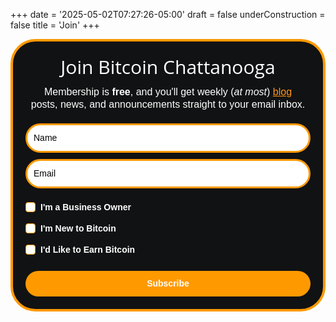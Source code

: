 +++
date = '2025-05-02T07:27:26-05:00'
draft = false
underConstruction = false
title = 'Join'
+++

<style type="text/css">@import url("https://assets.mlcdn.com/fonts.css?version=1746433");</style>
  <style type="text/css">
    /* LOADER */
    .ml-form-embedSubmitLoad {
      display: inline-block;
      width: 20px;
      height: 20px;
    }

    .g-recaptcha {
    transform: scale(1);
    -webkit-transform: scale(1);
    transform-origin: 0 0;
    -webkit-transform-origin: 0 0;
    height: ;
    }

    .sr-only {
      position: absolute;
      width: 1px;
      height: 1px;
      padding: 0;
      margin: -1px;
      overflow: hidden;
      clip: rect(0,0,0,0);
      border: 0;
    }

    .ml-form-embedSubmitLoad:after {
      content: " ";
      display: block;
      width: 11px;
      height: 11px;
      margin: 1px;
      border-radius: 50%;
      border: 4px solid #fff;
    border-color: #ffffff #ffffff #ffffff transparent;
    animation: ml-form-embedSubmitLoad 1.2s linear infinite;
    }
    @keyframes ml-form-embedSubmitLoad {
      0% {
      transform: rotate(0deg);
      }
      100% {
      transform: rotate(360deg);
      }
    }
      #mlb2-25662429.ml-form-embedContainer {
        box-sizing: border-box;
        display: table;
        margin: 0 auto;
        position: static;
        width: 100% !important;
      }
      #mlb2-25662429.ml-form-embedContainer h4,
      #mlb2-25662429.ml-form-embedContainer p,
      #mlb2-25662429.ml-form-embedContainer span,
      #mlb2-25662429.ml-form-embedContainer button {
        text-transform: none !important;
        letter-spacing: normal !important;
      }
      #mlb2-25662429.ml-form-embedContainer .ml-form-embedWrapper {
        background-color: #111213;
        
        border-width: 4px;
        border-color: #FF9900;
        border-radius: 40px;
        border-style: solid;
        box-sizing: border-box;
        display: inline-block !important;
        margin: 0;
        padding: 0;
        position: relative;
              }
      #mlb2-25662429.ml-form-embedContainer .ml-form-embedWrapper.embedPopup,
      #mlb2-25662429.ml-form-embedContainer .ml-form-embedWrapper.embedDefault { width: 600px; }
      #mlb2-25662429.ml-form-embedContainer .ml-form-embedWrapper.embedForm { max-width: 600px; width: 100%; }
      #mlb2-25662429.ml-form-embedContainer .ml-form-align-left { text-align: left; }
      #mlb2-25662429.ml-form-embedContainer .ml-form-align-center { text-align: center; }
      #mlb2-25662429.ml-form-embedContainer .ml-form-align-default { display: table-cell !important; vertical-align: middle !important; text-align: center !important; }
      #mlb2-25662429.ml-form-embedContainer .ml-form-align-right { text-align: right; }
      #mlb2-25662429.ml-form-embedContainer .ml-form-embedWrapper .ml-form-embedHeader img {
        border-top-left-radius: 40px;
        border-top-right-radius: 40px;
        height: auto;
        margin: 0 auto !important;
        max-width: 100%;
        width: undefinedpx;
      }
      #mlb2-25662429.ml-form-embedContainer .ml-form-embedWrapper .ml-form-embedBody,
      #mlb2-25662429.ml-form-embedContainer .ml-form-embedWrapper .ml-form-successBody {
        padding: 20px 20px 0 20px;
      }
      #mlb2-25662429.ml-form-embedContainer .ml-form-embedWrapper .ml-form-embedBody.ml-form-embedBodyHorizontal {
        padding-bottom: 0;
      }
      #mlb2-25662429.ml-form-embedContainer .ml-form-embedWrapper .ml-form-embedBody .ml-form-embedContent,
      #mlb2-25662429.ml-form-embedContainer .ml-form-embedWrapper .ml-form-successBody .ml-form-successContent {
        text-align: left;
        margin: 0 0 20px 0;
      }
      #mlb2-25662429.ml-form-embedContainer .ml-form-embedWrapper .ml-form-embedBody .ml-form-embedContent h4,
      #mlb2-25662429.ml-form-embedContainer .ml-form-embedWrapper .ml-form-successBody .ml-form-successContent h4 {
        color: #FFFFFF;
        font-family: 'Open Sans', Arial, Helvetica, sans-serif;
        font-size: 30px;
        font-weight: 400;
        margin: 0 0 10px 0;
        text-align: center;
        word-break: break-word;
      }
      #mlb2-25662429.ml-form-embedContainer .ml-form-embedWrapper .ml-form-embedBody .ml-form-embedContent p,
      #mlb2-25662429.ml-form-embedContainer .ml-form-embedWrapper .ml-form-successBody .ml-form-successContent p {
        color: #FFFFFF;
        font-family: 'Montserrat', sans-serif;
        font-size: 14px;
        font-weight: 400;
        line-height: 20px;
        margin: 0 0 10px 0;
        text-align: center;
      }
      #mlb2-25662429.ml-form-embedContainer .ml-form-embedWrapper .ml-form-embedBody .ml-form-embedContent ul,
      #mlb2-25662429.ml-form-embedContainer .ml-form-embedWrapper .ml-form-embedBody .ml-form-embedContent ol,
      #mlb2-25662429.ml-form-embedContainer .ml-form-embedWrapper .ml-form-successBody .ml-form-successContent ul,
      #mlb2-25662429.ml-form-embedContainer .ml-form-embedWrapper .ml-form-successBody .ml-form-successContent ol {
        color: #FFFFFF;
        font-family: 'Montserrat', sans-serif;
        font-size: 14px;
      }
      #mlb2-25662429.ml-form-embedContainer .ml-form-embedWrapper .ml-form-embedBody .ml-form-embedContent ol ol,
      #mlb2-25662429.ml-form-embedContainer .ml-form-embedWrapper .ml-form-successBody .ml-form-successContent ol ol {
        list-style-type: lower-alpha;
      }
      #mlb2-25662429.ml-form-embedContainer .ml-form-embedWrapper .ml-form-embedBody .ml-form-embedContent ol ol ol,
      #mlb2-25662429.ml-form-embedContainer .ml-form-embedWrapper .ml-form-successBody .ml-form-successContent ol ol ol {
        list-style-type: lower-roman;
      }
      #mlb2-25662429.ml-form-embedContainer .ml-form-embedWrapper .ml-form-embedBody .ml-form-embedContent p a,
      #mlb2-25662429.ml-form-embedContainer .ml-form-embedWrapper .ml-form-successBody .ml-form-successContent p a {
        color: #ff9416;
        text-decoration: underline;
      }

      #mlb2-25662429.ml-form-embedContainer .ml-form-embedWrapper .ml-block-form .ml-field-group {
        text-align: left!important;
      }

      #mlb2-25662429.ml-form-embedContainer .ml-form-embedWrapper .ml-block-form .ml-field-group label {
        margin-bottom: 5px;
        color: #333333;
        font-size: 14px;
        font-family: 'Montserrat', sans-serif;
        font-weight: bold; font-style: normal; text-decoration: none;;
        display: inline-block;
        line-height: 20px;
      }
      #mlb2-25662429.ml-form-embedContainer .ml-form-embedWrapper .ml-form-embedBody .ml-form-embedContent p:last-child,
      #mlb2-25662429.ml-form-embedContainer .ml-form-embedWrapper .ml-form-successBody .ml-form-successContent p:last-child {
        margin: 0;
      }
      #mlb2-25662429.ml-form-embedContainer .ml-form-embedWrapper .ml-form-embedBody form {
        margin: 0;
        width: 100%;
      }
      #mlb2-25662429.ml-form-embedContainer .ml-form-embedWrapper .ml-form-embedBody .ml-form-formContent,
      #mlb2-25662429.ml-form-embedContainer .ml-form-embedWrapper .ml-form-embedBody .ml-form-checkboxRow {
        margin: 0 0 20px 0;
        width: 100%;
      }
      #mlb2-25662429.ml-form-embedContainer .ml-form-embedWrapper .ml-form-embedBody .ml-form-checkboxRow {
        float: left;
      }
      #mlb2-25662429.ml-form-embedContainer .ml-form-embedWrapper .ml-form-embedBody .ml-form-formContent.horozintalForm {
        margin: 0;
        padding: 0 0 20px 0;
        width: 100%;
        height: auto;
        float: left;
      }
      #mlb2-25662429.ml-form-embedContainer .ml-form-embedWrapper .ml-form-embedBody .ml-form-fieldRow {
        margin: 0 0 10px 0;
        width: 100%;
      }
      #mlb2-25662429.ml-form-embedContainer .ml-form-embedWrapper .ml-form-embedBody .ml-form-fieldRow.ml-last-item {
        margin: 0;
      }
      #mlb2-25662429.ml-form-embedContainer .ml-form-embedWrapper .ml-form-embedBody .ml-form-fieldRow.ml-formfieldHorizintal {
        margin: 0;
      }
      #mlb2-25662429.ml-form-embedContainer .ml-form-embedWrapper .ml-form-embedBody .ml-form-fieldRow input {
        background-color: #ffffff !important;
        color: #000000 !important;
        border-color: #FF9900;
        border-radius: 25px !important;
        border-style: solid !important;
        border-width: 3px !important;
        font-family: 'Montserrat', sans-serif;
        font-size: 14px !important;
        height: auto;
        line-height: 21px !important;
        margin-bottom: 0;
        margin-top: 0;
        margin-left: 0;
        margin-right: 0;
        padding: 10px 10px !important;
        width: 100% !important;
        box-sizing: border-box !important;
        max-width: 100% !important;
      }
      #mlb2-25662429.ml-form-embedContainer .ml-form-embedWrapper .ml-form-embedBody .ml-form-fieldRow input::-webkit-input-placeholder,
      #mlb2-25662429.ml-form-embedContainer .ml-form-embedWrapper .ml-form-embedBody .ml-form-horizontalRow input::-webkit-input-placeholder { color: #000000; }

      #mlb2-25662429.ml-form-embedContainer .ml-form-embedWrapper .ml-form-embedBody .ml-form-fieldRow input::-moz-placeholder,
      #mlb2-25662429.ml-form-embedContainer .ml-form-embedWrapper .ml-form-embedBody .ml-form-horizontalRow input::-moz-placeholder { color: #000000; }

      #mlb2-25662429.ml-form-embedContainer .ml-form-embedWrapper .ml-form-embedBody .ml-form-fieldRow input:-ms-input-placeholder,
      #mlb2-25662429.ml-form-embedContainer .ml-form-embedWrapper .ml-form-embedBody .ml-form-horizontalRow input:-ms-input-placeholder { color: #000000; }

      #mlb2-25662429.ml-form-embedContainer .ml-form-embedWrapper .ml-form-embedBody .ml-form-fieldRow input:-moz-placeholder,
      #mlb2-25662429.ml-form-embedContainer .ml-form-embedWrapper .ml-form-embedBody .ml-form-horizontalRow input:-moz-placeholder { color: #000000; }

      #mlb2-25662429.ml-form-embedContainer .ml-form-embedWrapper .ml-form-embedBody .ml-form-fieldRow textarea, #mlb2-25662429.ml-form-embedContainer .ml-form-embedWrapper .ml-form-embedBody .ml-form-horizontalRow textarea {
        background-color: #ffffff !important;
        color: #000000 !important;
        border-color: #FF9900;
        border-radius: 25px !important;
        border-style: solid !important;
        border-width: 3px !important;
        font-family: 'Montserrat', sans-serif;
        font-size: 14px !important;
        height: auto;
        line-height: 21px !important;
        margin-bottom: 0;
        margin-top: 0;
        padding: 10px 10px !important;
        width: 100% !important;
        box-sizing: border-box !important;
        max-width: 100% !important;
      }

      #mlb2-25662429.ml-form-embedContainer .ml-form-embedWrapper .ml-form-embedBody .ml-form-fieldRow .custom-radio .custom-control-label::before, #mlb2-25662429.ml-form-embedContainer .ml-form-embedWrapper .ml-form-embedBody .ml-form-horizontalRow .custom-radio .custom-control-label::before, #mlb2-25662429.ml-form-embedContainer .ml-form-embedWrapper .ml-form-embedBody .ml-form-fieldRow .custom-checkbox .custom-control-label::before, #mlb2-25662429.ml-form-embedContainer .ml-form-embedWrapper .ml-form-embedBody .ml-form-horizontalRow .custom-checkbox .custom-control-label::before, #mlb2-25662429.ml-form-embedContainer .ml-form-embedWrapper .ml-form-embedBody .ml-form-embedPermissions .ml-form-embedPermissionsOptionsCheckbox .label-description::before, #mlb2-25662429.ml-form-embedContainer .ml-form-embedWrapper .ml-form-embedBody .ml-form-interestGroupsRow .ml-form-interestGroupsRowCheckbox .label-description::before, #mlb2-25662429.ml-form-embedContainer .ml-form-embedWrapper .ml-form-embedBody .ml-form-checkboxRow .label-description::before {
          border-color: #FF9900!important;
          background-color: #ffffff!important;
      }

      #mlb2-25662429.ml-form-embedContainer .ml-form-embedWrapper .ml-form-embedBody .ml-form-fieldRow input.custom-control-input[type="checkbox"]{
        box-sizing: border-box;
        padding: 0;
        position: absolute;
        z-index: -1;
        opacity: 0;
        margin-top: 5px;
        margin-left: -1.5rem;
        overflow: visible;
      }

      #mlb2-25662429.ml-form-embedContainer .ml-form-embedWrapper .ml-form-embedBody .ml-form-fieldRow .custom-checkbox .custom-control-label::before, #mlb2-25662429.ml-form-embedContainer .ml-form-embedWrapper .ml-form-embedBody .ml-form-horizontalRow .custom-checkbox .custom-control-label::before, #mlb2-25662429.ml-form-embedContainer .ml-form-embedWrapper .ml-form-embedBody .ml-form-embedPermissions .ml-form-embedPermissionsOptionsCheckbox .label-description::before, #mlb2-25662429.ml-form-embedContainer .ml-form-embedWrapper .ml-form-embedBody .ml-form-interestGroupsRow .ml-form-interestGroupsRowCheckbox .label-description::before, #mlb2-25662429.ml-form-embedContainer .ml-form-embedWrapper .ml-form-embedBody .ml-form-checkboxRow .label-description::before {
        border-radius: 4px!important;
      }


      #mlb2-25662429.ml-form-embedContainer .ml-form-embedWrapper .ml-form-embedBody .ml-form-checkboxRow input[type=checkbox]:checked~.label-description::after, #mlb2-25662429.ml-form-embedContainer .ml-form-embedWrapper .ml-form-embedBody .ml-form-embedPermissions .ml-form-embedPermissionsOptionsCheckbox input[type=checkbox]:checked~.label-description::after, #mlb2-25662429.ml-form-embedContainer .ml-form-embedWrapper .ml-form-embedBody .ml-form-fieldRow .custom-checkbox .custom-control-input:checked~.custom-control-label::after, #mlb2-25662429.ml-form-embedContainer .ml-form-embedWrapper .ml-form-embedBody .ml-form-horizontalRow .custom-checkbox .custom-control-input:checked~.custom-control-label::after, #mlb2-25662429.ml-form-embedContainer .ml-form-embedWrapper .ml-form-embedBody .ml-form-interestGroupsRow .ml-form-interestGroupsRowCheckbox input[type=checkbox]:checked~.label-description::after {
        background-image: url("data:image/svg+xml,%3csvg xmlns='http://www.w3.org/2000/svg' viewBox='0 0 8 8'%3e%3cpath fill='%23fff' d='M6.564.75l-3.59 3.612-1.538-1.55L0 4.26 2.974 7.25 8 2.193z'/%3e%3c/svg%3e");
      }

      #mlb2-25662429.ml-form-embedContainer .ml-form-embedWrapper .ml-form-embedBody .ml-form-fieldRow .custom-radio .custom-control-input:checked~.custom-control-label::after, #mlb2-25662429.ml-form-embedContainer .ml-form-embedWrapper .ml-form-embedBody .ml-form-fieldRow .custom-radio .custom-control-input:checked~.custom-control-label::after {
        background-image: url("data:image/svg+xml,%3csvg xmlns='http://www.w3.org/2000/svg' viewBox='-4 -4 8 8'%3e%3ccircle r='3' fill='%23fff'/%3e%3c/svg%3e");
      }

      #mlb2-25662429.ml-form-embedContainer .ml-form-embedWrapper .ml-form-embedBody .ml-form-fieldRow .custom-radio .custom-control-input:checked~.custom-control-label::before, #mlb2-25662429.ml-form-embedContainer .ml-form-embedWrapper .ml-form-embedBody .ml-form-horizontalRow .custom-radio .custom-control-input:checked~.custom-control-label::before, #mlb2-25662429.ml-form-embedContainer .ml-form-embedWrapper .ml-form-embedBody .ml-form-fieldRow .custom-checkbox .custom-control-input:checked~.custom-control-label::before, #mlb2-25662429.ml-form-embedContainer .ml-form-embedWrapper .ml-form-embedBody .ml-form-horizontalRow .custom-checkbox .custom-control-input:checked~.custom-control-label::before, #mlb2-25662429.ml-form-embedContainer .ml-form-embedWrapper .ml-form-embedBody .ml-form-embedPermissions .ml-form-embedPermissionsOptionsCheckbox input[type=checkbox]:checked~.label-description::before, #mlb2-25662429.ml-form-embedContainer .ml-form-embedWrapper .ml-form-embedBody .ml-form-interestGroupsRow .ml-form-interestGroupsRowCheckbox input[type=checkbox]:checked~.label-description::before, #mlb2-25662429.ml-form-embedContainer .ml-form-embedWrapper .ml-form-embedBody .ml-form-checkboxRow input[type=checkbox]:checked~.label-description::before  {
          border-color: #FF9900!important;
          background-color: #000000!important;
      }

      #mlb2-25662429.ml-form-embedContainer .ml-form-embedWrapper .ml-form-embedBody .ml-form-fieldRow .custom-radio .custom-control-label::before, #mlb2-25662429.ml-form-embedContainer .ml-form-embedWrapper .ml-form-embedBody .ml-form-horizontalRow .custom-radio .custom-control-label::before, #mlb2-25662429.ml-form-embedContainer .ml-form-embedWrapper .ml-form-embedBody .ml-form-fieldRow .custom-radio .custom-control-label::after, #mlb2-25662429.ml-form-embedContainer .ml-form-embedWrapper .ml-form-embedBody .ml-form-horizontalRow .custom-radio .custom-control-label::after, #mlb2-25662429.ml-form-embedContainer .ml-form-embedWrapper .ml-form-embedBody .ml-form-fieldRow .custom-checkbox .custom-control-label::before, #mlb2-25662429.ml-form-embedContainer .ml-form-embedWrapper .ml-form-embedBody .ml-form-fieldRow .custom-checkbox .custom-control-label::after, #mlb2-25662429.ml-form-embedContainer .ml-form-embedWrapper .ml-form-embedBody .ml-form-horizontalRow .custom-checkbox .custom-control-label::before, #mlb2-25662429.ml-form-embedContainer .ml-form-embedWrapper .ml-form-embedBody .ml-form-horizontalRow .custom-checkbox .custom-control-label::after {
           top: 2px;
           box-sizing: border-box;
      }

      #mlb2-25662429.ml-form-embedContainer .ml-form-embedWrapper .ml-form-embedBody .ml-form-embedPermissions .ml-form-embedPermissionsOptionsCheckbox .label-description::before, #mlb2-25662429.ml-form-embedContainer .ml-form-embedWrapper .ml-form-embedBody .ml-form-embedPermissions .ml-form-embedPermissionsOptionsCheckbox .label-description::after, #mlb2-25662429.ml-form-embedContainer .ml-form-embedWrapper .ml-form-embedBody .ml-form-checkboxRow .label-description::before, #mlb2-25662429.ml-form-embedContainer .ml-form-embedWrapper .ml-form-embedBody .ml-form-checkboxRow .label-description::after {
           top: 0px!important;
           box-sizing: border-box!important;
      }

      #mlb2-25662429.ml-form-embedContainer .ml-form-embedWrapper .ml-form-embedBody .ml-form-checkboxRow .label-description::before, #mlb2-25662429.ml-form-embedContainer .ml-form-embedWrapper .ml-form-embedBody .ml-form-checkboxRow .label-description::after {
        top: 0px!important;
           box-sizing: border-box!important;
      }

       #mlb2-25662429.ml-form-embedContainer .ml-form-embedWrapper .ml-form-embedBody .ml-form-interestGroupsRow .ml-form-interestGroupsRowCheckbox .label-description::after {
            top: 2px!important;
            box-sizing: border-box!important;
            position: absolute;
            left: -1.5rem;
            display: block;
            width: 1rem;
            height: 1rem;
            content: "";
       }

      #mlb2-25662429.ml-form-embedContainer .ml-form-embedWrapper .ml-form-embedBody .ml-form-interestGroupsRow .ml-form-interestGroupsRowCheckbox .label-description::before {
        top: 2px!important;
        box-sizing: border-box!important;
      }

      #mlb2-25662429.ml-form-embedContainer .ml-form-embedWrapper .ml-form-embedBody .custom-control-label::before {
          position: absolute;
          top: 4px;
          left: -1.5rem;
          display: block;
          width: 16px;
          height: 16px;
          pointer-events: none;
          content: "";
          background-color: #ffffff;
          border: #adb5bd solid 1px;
          border-radius: 50%;
      }

      #mlb2-25662429.ml-form-embedContainer .ml-form-embedWrapper .ml-form-embedBody .custom-control-label::after {
          position: absolute;
          top: 2px!important;
          left: -1.5rem;
          display: block;
          width: 1rem;
          height: 1rem;
          content: "";
      }

      #mlb2-25662429.ml-form-embedContainer .ml-form-embedWrapper .ml-form-embedBody .ml-form-embedPermissions .ml-form-embedPermissionsOptionsCheckbox .label-description::before, #mlb2-25662429.ml-form-embedContainer .ml-form-embedWrapper .ml-form-embedBody .ml-form-interestGroupsRow .ml-form-interestGroupsRowCheckbox .label-description::before, #mlb2-25662429.ml-form-embedContainer .ml-form-embedWrapper .ml-form-embedBody .ml-form-checkboxRow .label-description::before {
          position: absolute;
          top: 4px;
          left: -1.5rem;
          display: block;
          width: 16px;
          height: 16px;
          pointer-events: none;
          content: "";
          background-color: #ffffff;
          border: #adb5bd solid 1px;
          border-radius: 50%;
      }

      #mlb2-25662429.ml-form-embedContainer .ml-form-embedWrapper .ml-form-embedBody .ml-form-embedPermissions .ml-form-embedPermissionsOptionsCheckbox .label-description::after {
          position: absolute;
          top: 0px!important;
          left: -1.5rem;
          display: block;
          width: 1rem;
          height: 1rem;
          content: "";
      }

      #mlb2-25662429.ml-form-embedContainer .ml-form-embedWrapper .ml-form-embedBody .ml-form-checkboxRow .label-description::after {
          position: absolute;
          top: 0px!important;
          left: -1.5rem;
          display: block;
          width: 1rem;
          height: 1rem;
          content: "";
      }

      #mlb2-25662429.ml-form-embedContainer .ml-form-embedWrapper .ml-form-embedBody .custom-radio .custom-control-label::after {
          background: no-repeat 50%/50% 50%;
      }
      #mlb2-25662429.ml-form-embedContainer .ml-form-embedWrapper .ml-form-embedBody .custom-checkbox .custom-control-label::after, #mlb2-25662429.ml-form-embedContainer .ml-form-embedWrapper .ml-form-embedBody .ml-form-embedPermissions .ml-form-embedPermissionsOptionsCheckbox .label-description::after, #mlb2-25662429.ml-form-embedContainer .ml-form-embedWrapper .ml-form-embedBody .ml-form-interestGroupsRow .ml-form-interestGroupsRowCheckbox .label-description::after, #mlb2-25662429.ml-form-embedContainer .ml-form-embedWrapper .ml-form-embedBody .ml-form-checkboxRow .label-description::after {
          background: no-repeat 50%/50% 50%;
      }

      #mlb2-25662429.ml-form-embedContainer .ml-form-embedWrapper .ml-form-embedBody .ml-form-fieldRow .custom-control, #mlb2-25662429.ml-form-embedContainer .ml-form-embedWrapper .ml-form-embedBody .ml-form-horizontalRow .custom-control {
        position: relative;
        display: block;
        min-height: 1.5rem;
        padding-left: 1.5rem;
      }

      #mlb2-25662429.ml-form-embedContainer .ml-form-embedWrapper .ml-form-embedBody .ml-form-fieldRow .custom-radio .custom-control-input, #mlb2-25662429.ml-form-embedContainer .ml-form-embedWrapper .ml-form-embedBody .ml-form-horizontalRow .custom-radio .custom-control-input, #mlb2-25662429.ml-form-embedContainer .ml-form-embedWrapper .ml-form-embedBody .ml-form-fieldRow .custom-checkbox .custom-control-input, #mlb2-25662429.ml-form-embedContainer .ml-form-embedWrapper .ml-form-embedBody .ml-form-horizontalRow .custom-checkbox .custom-control-input {
          position: absolute;
          z-index: -1;
          opacity: 0;
          box-sizing: border-box;
          padding: 0;
      }

      #mlb2-25662429.ml-form-embedContainer .ml-form-embedWrapper .ml-form-embedBody .ml-form-fieldRow .custom-radio .custom-control-label, #mlb2-25662429.ml-form-embedContainer .ml-form-embedWrapper .ml-form-embedBody .ml-form-horizontalRow .custom-radio .custom-control-label, #mlb2-25662429.ml-form-embedContainer .ml-form-embedWrapper .ml-form-embedBody .ml-form-fieldRow .custom-checkbox .custom-control-label, #mlb2-25662429.ml-form-embedContainer .ml-form-embedWrapper .ml-form-embedBody .ml-form-horizontalRow .custom-checkbox .custom-control-label {
          color: #FFFFFF;
          font-size: 12px!important;
          font-family: 'Montserrat', sans-serif;
          line-height: 22px;
          margin-bottom: 0;
          position: relative;
          vertical-align: top;
          font-style: normal;
          font-weight: 700;
      }

      #mlb2-25662429.ml-form-embedContainer .ml-form-embedWrapper .ml-form-embedBody .ml-form-fieldRow .custom-select, #mlb2-25662429.ml-form-embedContainer .ml-form-embedWrapper .ml-form-embedBody .ml-form-horizontalRow .custom-select {
        background-color: #ffffff !important;
        color: #000000 !important;
        border-color: #FF9900;
        border-radius: 25px !important;
        border-style: solid !important;
        border-width: 3px !important;
        font-family: 'Montserrat', sans-serif;
        font-size: 14px !important;
        line-height: 20px !important;
        margin-bottom: 0;
        margin-top: 0;
        padding: 10px 28px 10px 12px !important;
        width: 100% !important;
        box-sizing: border-box !important;
        max-width: 100% !important;
        height: auto;
        display: inline-block;
        vertical-align: middle;
        background: url('https://assets.mlcdn.com/ml/images/default/dropdown.svg') no-repeat right .75rem center/8px 10px;
        -webkit-appearance: none;
        -moz-appearance: none;
        appearance: none;
      }


      #mlb2-25662429.ml-form-embedContainer .ml-form-embedWrapper .ml-form-embedBody .ml-form-horizontalRow {
        height: auto;
        width: 100%;
        float: left;
      }
      .ml-form-formContent.horozintalForm .ml-form-horizontalRow .ml-input-horizontal { width: 70%; float: left; }
      .ml-form-formContent.horozintalForm .ml-form-horizontalRow .ml-button-horizontal { width: 30%; float: left; }
      .ml-form-formContent.horozintalForm .ml-form-horizontalRow .ml-button-horizontal.labelsOn { padding-top: 25px;  }
      .ml-form-formContent.horozintalForm .ml-form-horizontalRow .horizontal-fields { box-sizing: border-box; float: left; padding-right: 10px;  }
      #mlb2-25662429.ml-form-embedContainer .ml-form-embedWrapper .ml-form-embedBody .ml-form-horizontalRow input {
        background-color: #ffffff;
        color: #000000;
        border-color: #FF9900;
        border-radius: 25px;
        border-style: solid;
        border-width: 3px;
        font-family: 'Montserrat', sans-serif;
        font-size: 14px;
        line-height: 20px;
        margin-bottom: 0;
        margin-top: 0;
        padding: 10px 10px;
        width: 100%;
        box-sizing: border-box;
        overflow-y: initial;
      }
      #mlb2-25662429.ml-form-embedContainer .ml-form-embedWrapper .ml-form-embedBody .ml-form-horizontalRow button {
        background-color: #FF9900 !important;
        border-color: #FF9900;
        border-style: solid;
        border-width: 3px;
        border-radius: 25px;
        box-shadow: none;
        color: #ffffff !important;
        cursor: pointer;
        font-family: 'Montserrat', sans-serif;
        font-size: 14px !important;
        font-weight: 700;
        line-height: 20px;
        margin: 0 !important;
        padding: 10px !important;
        width: 100%;
        height: auto;
      }
      #mlb2-25662429.ml-form-embedContainer .ml-form-embedWrapper .ml-form-embedBody .ml-form-horizontalRow button:hover {
        background-color: #FFCE07 !important;
        border-color: #FFCE07 !important;
      }
      #mlb2-25662429.ml-form-embedContainer .ml-form-embedWrapper .ml-form-embedBody .ml-form-checkboxRow input[type="checkbox"] {
        box-sizing: border-box;
        padding: 0;
        position: absolute;
        z-index: -1;
        opacity: 0;
        margin-top: 5px;
        margin-left: -1.5rem;
        overflow: visible;
      }
      #mlb2-25662429.ml-form-embedContainer .ml-form-embedWrapper .ml-form-embedBody .ml-form-checkboxRow .label-description {
        color: #000000;
        display: block;
        font-family: 'Open Sans', Arial, Helvetica, sans-serif;
        font-size: 12px;
        text-align: left;
        margin-bottom: 0;
        position: relative;
        vertical-align: top;
      }
      #mlb2-25662429.ml-form-embedContainer .ml-form-embedWrapper .ml-form-embedBody .ml-form-checkboxRow label {
        font-weight: normal;
        margin: 0;
        padding: 0;
        position: relative;
        display: block;
        min-height: 24px;
        padding-left: 24px;

      }
      #mlb2-25662429.ml-form-embedContainer .ml-form-embedWrapper .ml-form-embedBody .ml-form-checkboxRow label a {
        color: #000000;
        text-decoration: underline;
      }
      #mlb2-25662429.ml-form-embedContainer .ml-form-embedWrapper .ml-form-embedBody .ml-form-checkboxRow label p {
        color: #000000 !important;
        font-family: 'Open Sans', Arial, Helvetica, sans-serif !important;
        font-size: 12px !important;
        font-weight: normal !important;
        line-height: 18px !important;
        padding: 0 !important;
        margin: 0 5px 0 0 !important;
      }
      #mlb2-25662429.ml-form-embedContainer .ml-form-embedWrapper .ml-form-embedBody .ml-form-checkboxRow label p:last-child {
        margin: 0;
      }
      #mlb2-25662429.ml-form-embedContainer .ml-form-embedWrapper .ml-form-embedBody .ml-form-embedSubmit {
        margin: 0 0 20px 0;
        float: left;
        width: 100%;
      }
      #mlb2-25662429.ml-form-embedContainer .ml-form-embedWrapper .ml-form-embedBody .ml-form-embedSubmit button {
        background-color: #FF9900 !important;
        border: none !important;
        border-radius: 25px !important;
        box-shadow: none !important;
        color: #ffffff !important;
        cursor: pointer;
        font-family: 'Montserrat', sans-serif !important;
        font-size: 14px !important;
        font-weight: 700 !important;
        line-height: 21px !important;
        height: auto;
        padding: 10px !important;
        width: 100% !important;
        box-sizing: border-box !important;
      }
      #mlb2-25662429.ml-form-embedContainer .ml-form-embedWrapper .ml-form-embedBody .ml-form-embedSubmit button.loading {
        display: none;
      }
      #mlb2-25662429.ml-form-embedContainer .ml-form-embedWrapper .ml-form-embedBody .ml-form-embedSubmit button:hover {
        background-color: #FFCE07 !important;
      }
      .ml-subscribe-close {
        width: 30px;
        height: 30px;
        background: url('https://assets.mlcdn.com/ml/images/default/modal_close.png') no-repeat;
        background-size: 30px;
        cursor: pointer;
        margin-top: -10px;
        margin-right: -10px;
        position: absolute;
        top: 0;
        right: 0;
      }
      .ml-error input, .ml-error textarea, .ml-error select {
        border-color: red!important;
      }

      .ml-error .custom-checkbox-radio-list {
        border: 1px solid red !important;
        border-radius: 40px;
        padding: 10px;
      }

      .ml-error .label-description,
      .ml-error .label-description p,
      .ml-error .label-description p a,
      .ml-error label:first-child {
        color: #ff0000 !important;
      }

      #mlb2-25662429.ml-form-embedContainer .ml-form-embedWrapper .ml-form-embedBody .ml-form-checkboxRow.ml-error .label-description p,
      #mlb2-25662429.ml-form-embedContainer .ml-form-embedWrapper .ml-form-embedBody .ml-form-checkboxRow.ml-error .label-description p:first-letter {
        color: #ff0000 !important;
      }
            @media only screen and (max-width: 600px){

        .ml-form-embedWrapper.embedDefault, .ml-form-embedWrapper.embedPopup { width: 100%!important; }
        .ml-form-formContent.horozintalForm { float: left!important; }
        .ml-form-formContent.horozintalForm .ml-form-horizontalRow { height: auto!important; width: 100%!important; float: left!important; }
        .ml-form-formContent.horozintalForm .ml-form-horizontalRow .ml-input-horizontal { width: 100%!important; }
        .ml-form-formContent.horozintalForm .ml-form-horizontalRow .ml-input-horizontal > div { padding-right: 0px!important; padding-bottom: 10px; }
        .ml-form-formContent.horozintalForm .ml-button-horizontal { width: 100%!important; }
        .ml-form-formContent.horozintalForm .ml-button-horizontal.labelsOn { padding-top: 0px!important; }

      }
    </style>
  <style type="text/css">
      #mlb2-25662429.ml-form-embedContainer .ml-form-embedWrapper .ml-form-embedBody .ml-form-interestGroupsRow {
        margin-bottom: 20px;
        text-align: left;
        float: left;
        width: 100%;
      }
      #mlb2-25662429.ml-form-embedContainer .ml-form-embedWrapper .ml-form-embedBody .ml-form-interestGroupsRow .ml-form-interestGroupsRowCheckbox {
        margin: 0 0 10px 0;
        width: 100%;
      }
      #mlb2-25662429.ml-form-embedContainer .ml-form-embedWrapper .ml-form-embedBody .ml-form-interestGroupsRow .ml-form-interestGroupsRowCheckbox.last-group {
        margin: 0;
      }
      #mlb2-25662429.ml-form-embedContainer .ml-form-embedWrapper .ml-form-embedBody .ml-form-interestGroupsRow h4 {
        color: ;
        font-family: ;
        font-size: px;
        font-weight: ;
        line-height: px;
        margin: 0 0 10px 0;
        text-align: left;
        word-break: break-word;
      }
      #mlb2-25662429.ml-form-embedContainer .ml-form-embedWrapper .ml-form-embedBody .ml-form-interestGroupsRow .ml-form-interestGroupsRowCheckbox label {
        font-weight: normal;
        margin: 0;
        padding: 0;
        position: relative;
        display: block;
        min-height: 24px;
        padding-left: 24px;
      }
      #mlb2-25662429.ml-form-embedContainer .ml-form-embedWrapper .ml-form-embedBody .ml-form-interestGroupsRow .ml-form-interestGroupsRowCheckbox .label-description {
        color: #FFFFFF;
        font-family: 'Montserrat', sans-serif;
        font-size: 14px;
        line-height: 20px;
        text-align: left;
        margin-bottom: 0;
        position: relative;
        vertical-align: top;
        font-style: normal;
        font-weight: 700;
      }
      #mlb2-25662429.ml-form-embedContainer .ml-form-embedWrapper .ml-form-embedBody .ml-form-interestGroupsRow .ml-form-interestGroupsRowCheckbox .description {
        color: #FFFFFF;
        font-family: 'Montserrat', sans-serif;
        font-size: 10px;
        font-style: italic;
        font-weight: 400;
        line-height: 16px;
        margin: 5px 0 0 0;
        text-align: left;
      }
      #mlb2-25662429.ml-form-embedContainer .ml-form-embedWrapper .ml-form-embedBody .ml-form-interestGroupsRow .ml-form-interestGroupsRowCheckbox input[type="checkbox"] {
        box-sizing: border-box;
        padding: 0;
        position: absolute;
        z-index: -1;
        opacity: 0;
        margin-top: 5px;
        margin-left: -1.5rem;
        overflow: visible;
      }
    </style>
   <div id="mlb2-25662429" class="ml-form-embedContainer ml-subscribe-form ml-subscribe-form-25662429">
      <div class="ml-form-align-center ">
        <div class="ml-form-embedWrapper embedForm">
          <div class="ml-form-embedBody ml-form-embedBodyDefault row-form">
            <div class="ml-form-embedContent" style=" ">              
                <h4>Join Bitcoin Chattanooga</h4>
                <p><span style="font-size: 16px;">Membership is <strong>free</strong>, and you'll get weekly (<em>at most</em>)&nbsp;<span><a href="https://www.bitcoinchatt.org/blog/">blog</a></span> posts,&nbsp;news, and announcements straight to your email inbox.<span style="font-size: 16px;"></span></span></p>              
            </div>
            <form class="ml-block-form" action="https://assets.mailerlite.com/jsonp/1502763/forms/153678193931322867/subscribe" data-code="" method="post" target="_blank">
              <div class="ml-form-formContent">                  
                  <div class="ml-form-fieldRow ">
                    <div class="ml-field-group ml-field-name ml-validate-required">
                      <input aria-label="name" aria-required="true" type="text" class="form-control" data-inputmask="" name="fields[name]" placeholder="Name" autocomplete="given-name">
                    </div>
                  </div><div class="ml-form-fieldRow ml-last-item">
                    <div class="ml-field-group ml-field-email ml-validate-email ml-validate-required">
                      <input aria-label="email" aria-required="true" type="email" class="form-control" data-inputmask="" name="fields[email]" placeholder="Email" autocomplete="email">
                    </div>
                  </div>
              </div>
              <div class="ml-form-interestGroupsRow ml-block-groups ml-validate-required">
                 <div class="ml-form-interestGroupsRowCheckbox group" style="display:none;">
                      <label>
                        <input type="hidden" name="groups[]" value="153678219903501707" checked="checked">
                        <div class="label-description">All Members</div>
                      </label>
                    </div>
                    <div class="ml-form-interestGroupsRowCheckbox group" style="">
                      <label>
                        <input type="checkbox" name="groups[]" value="153678240500679990">
                        <div class="label-description">I'm a Business Owner</div>
                      </label>
                    </div>
                    <div class="ml-form-interestGroupsRowCheckbox group" style="">
                      <label>
                        <input type="checkbox" name="groups[]" value="153678307630515370">
                        <div class="label-description">I'm New to Bitcoin</div>
                      </label>
                    </div>
                    <div class="ml-form-interestGroupsRowCheckbox last-group" style="">
                      <label>
                        <input type="checkbox" name="groups[]" value="153678281528313326">
                        <div class="label-description">I'd Like to Earn Bitcoin</div>
                      </label>
                    </div>
              </div>
<div class="ml-form-recaptcha ml-validate-required" style="float: left;">
                <style type="text/css">
  .ml-form-recaptcha {
    margin-bottom: 20px;
  }

  .ml-form-recaptcha.ml-error iframe {
    border: solid 1px #ff0000;
  }

  @media screen and (max-width: 480px) {
    .ml-form-recaptcha {
      width: 220px!important
    }
    .g-recaptcha {
      transform: scale(0.78);
      -webkit-transform: scale(0.78);
      transform-origin: 0 0;
      -webkit-transform-origin: 0 0;
    }
  }
</style>
  <script src="https://www.google.com/recaptcha/api.js"></script>
  <div class="g-recaptcha" data-sitekey="6Lf1KHQUAAAAAFNKEX1hdSWCS3mRMv4FlFaNslaD"></div>
</div>
              <input type="hidden" name="ml-submit" value="1">
              <div class="ml-form-embedSubmit">
                  <button type="submit" class="primary">Subscribe</button>
                <button disabled="disabled" style="display: none;" type="button" class="loading">
                  <div class="ml-form-embedSubmitLoad"></div>
                  <span class="sr-only">Loading...</span>
                </button>
              </div>
              <input type="hidden" name="anticsrf" value="true">
            </form>
          </div>
          <div class="ml-form-successBody row-success" style="display: none">
            <div class="ml-form-successContent">              
                <h4>Welcome aboard!</h4>
                <p><span style="font-size: 16px;">Expect our newsletter, <em>The Bitcoin Chatt</em>,&nbsp;every Friday morning.</span></p>
<p><span style="font-size: 16px;"><br>If you have any questions, please message us on our <span><a href="https://www.bitcoinchatt.org/contact/">Contact</a></span> page, and we'll do our best&nbsp;to reply&nbsp;within 24 hours.</span><br></p>
            </div>
          </div>
        </div>
      </div>
    </div>
  <script>
    function ml_webform_success_25662429() {
      var $ = ml_jQuery || jQuery;
      $('.ml-subscribe-form-25662429 .row-success').show();
      $('.ml-subscribe-form-25662429 .row-form').hide();
    }
      </script>
      <script src="https://groot.mailerlite.com/js/w/webforms.min.js?v176e10baa5e7ed80d35ae235be3d5024" type="text/javascript"></script>
        <script>
            fetch("https://assets.mailerlite.com/jsonp/1502763/forms/153678193931322867/takel")
        </script>
